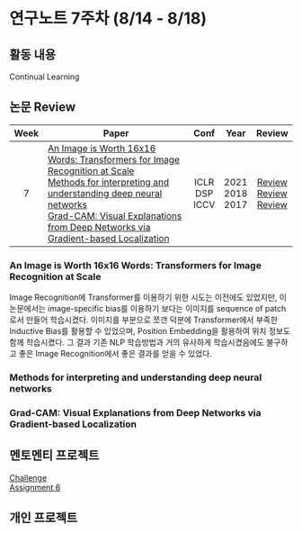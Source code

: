 # 연구노트 7주차 (8/14 - 8/18)
## 활동 내용
Continual Learning
 

## 논문 Review
| Week   | Paper                                               | Conf | Year   | Review   |
| :----: | ------------------------------------------------------- | :----: | :------------: | :------: |
| 7   |  [An Image is Worth 16x16 Words: Transformers for Image Recognition at Scale](https://arxiv.org/pdf/2010.11929.pdf)<br>[Methods for interpreting and understanding deep neural networks](https://www.sciencedirect.com/science/article/pii/S1051200417302385)<br>[Grad-CAM: Visual Explanations from Deep Networks via Gradient-based Localization](https://arxiv.org/pdf/1610.02391.pdf)   | ICLR<br>DSP<br>ICCV    | 2021<br>2018<br>2017   | [Review](https://github.com/Chihiro0623/2023summer-selfstudy1/blob/main/week7/Reviews/AN%20IMAGE%20IS%20WORTH%2016X16%20WORDS%20TRANSFORMERS%20FOR%20IMAGE%20RECOGNITION%20AT%20SCALE.pdf)<br>[Review]()<br>[Review]() |

### An Image is Worth 16x16 Words: Transformers for Image Recognition at Scale
Image Recognition에 Transformer를 이용하기 위한 시도는 이전에도 있었지만, 이 논문에서는 image-specific bias를 이용하기 보다는 이미지를 sequence of patch로서 만들어 학습시켰다. 이미지를 부분으로 쪼갠 덕분에 Transformer에서 부족한 Inductive Bias를 활용할 수 있었으며, Position Embedding을 활용하여 위치 정보도 함께 학습시켰다. 그 결과 기존 NLP 학습방법과 거의 유사하게 학습시켰음에도 불구하고 좋은 Image Recognition에서 좋은 결과를 얻을 수 있었다.

### Methods for interpreting and understanding deep neural networks

### Grad-CAM: Visual Explanations from Deep Networks via Gradient-based Localization


## 멘토멘티 프로젝트
[Challenge](https://www.kaggle.com/competitions/cilab-summer-intern-program-challenge/)  
[Assignment 6](https://github.com/Chihiro0623/2023summer-selfstudy1/blob/main/week7/Project/week6.pdf)

## 개인 프로젝트

